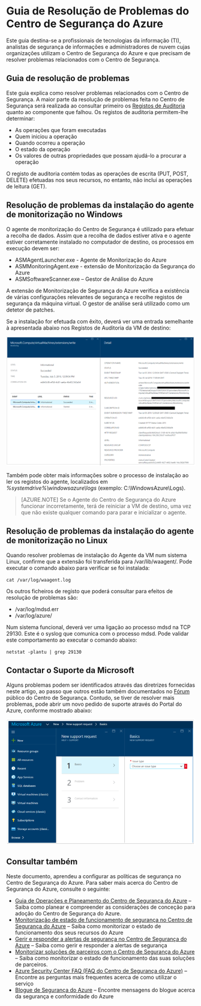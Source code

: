 <properties
   pageTitle="Guia de Resolução de Problemas do Centro de Segurança do Azure | Microsoft Azure"
   description="Este documento ajuda a resolver problemas no Centro de Segurança do Azure."
   services="security-center"
   documentationCenter="na"
   authors="YuriDio"
   manager="swadhwa"
   editor=""/>

<tags
   ms.service="security-center"
   ms.devlang="na"
   ms.topic="hero-article"
   ms.tgt_pltfrm="na"
   ms.workload="na"
   ms.date="07/21/2016"
   ms.author="yurid"/>

# Guia de Resolução de Problemas do Centro de Segurança do Azure
Este guia destina-se a profissionais de tecnologias da informação (TI), analistas de segurança de informações e administradores de nuvem cujas organizações utilizam o Centro de Segurança do Azure e que precisam de resolver problemas relacionados com o Centro de Segurança.

## Guia de resolução de problemas
Este guia explica como resolver problemas relacionados com o Centro de Segurança. A maior parte da resolução de problemas feita no Centro de Segurança será realizada ao consultar primeiro os [Registos de Auditoria](https://azure.microsoft.com/updates/audit-logs-in-azure-preview-portal/) quanto ao componente que falhou. Os registos de auditoria permitem-lhe determinar:

- As operações que foram executadas
- Quem iniciou a operação
- Quando ocorreu a operação
- O estado da operação
- Os valores de outras propriedades que possam ajudá-lo a procurar a operação

O registo de auditoria contém todas as operações de escrita (PUT, POST, DELETE) efetuadas nos seus recursos, no entanto, não inclui as operações de leitura (GET).

## Resolução de problemas da instalação do agente de monitorização no Windows

O agente de monitorização do Centro de Segurança é utilizado para efetuar a recolha de dados. Assim que a recolha de dados estiver ativa e o agente estiver corretamente instalado no computador de destino, os processos em execução devem ser:

- ASMAgentLauncher.exe - Agente de Monitorização do Azure 
- ASMMonitoringAgent.exe - extensão de Monitorização da Segurança do Azure
- ASMSoftwareScanner.exe – Gestor de Análise do Azure

A extensão de Monitorização de Segurança do Azure verifica a existência de várias configurações relevantes de segurança e recolhe registos de segurança da máquina virtual. O gestor de análise será utilizado como um detetor de patches.

Se a instalação for efetuada com êxito, deverá ver uma entrada semelhante à apresentada abaixo nos Registos de Auditoria da VM de destino:

![Registos de Auditoria](./media/security-center-troubleshooting-guide/security-center-troubleshooting-guide-fig1.png)

Também pode obter mais informações sobre o processo de instalação ao ler os registos do agente, localizados em *%systemdrive%\windowsazure\logs* (exemplo: C:\WindowsAzure\Logs).

> [AZURE.NOTE] Se o Agente do Centro de Segurança do Azure funcionar incorretamente, terá de reiniciar a VM de destino, uma vez que não existe qualquer comando para parar e inicializar o agente.

## Resolução de problemas da instalação do agente de monitorização no Linux
Quando resolver problemas de instalação do Agente da VM num sistema Linux, confirme que a extensão foi transferida para /var/lib/waagent/. Pode executar o comando abaixo para verificar se foi instalada:

`cat /var/log/waagent.log` 

Os outros ficheiros de registo que poderá consultar para efeitos de resolução de problemas são: 

- /var/log/mdsd.err
- /var/log/azure/

Num sistema funcional, deverá ver uma ligação ao processo mdsd na TCP 29130. Este é o syslog que comunica com o processo mdsd. Pode validar este comportamento ao executar o comando abaixo:

`netstat -plantu | grep 29130`

## Contactar o Suporte da Microsoft

Alguns problemas podem ser identificados através das diretrizes fornecidas neste artigo, ao passo que outros estão também documentados no [Fórum](https://social.msdn.microsoft.com/Forums/en-US/home?forum=AzureSecurityCenter) público do Centro de Segurança. Contudo, se tiver de resolver mais problemas, pode abrir um novo pedido de suporte através do Portal do Azure, conforme mostrado abaixo: 

![Suporte da Microsoft](./media/security-center-troubleshooting-guide/security-center-troubleshooting-guide-fig2.png)


## Consultar também

Neste documento, aprendeu a configurar as políticas de segurança no Centro de Segurança do Azure. Para saber mais acerca do Centro de Segurança do Azure, consulte o seguinte:

- [Guia de Operações e Planeamento do Centro de Segurança do Azure](security-center-planning-and-operations-guide.md) – Saiba como planear e compreender as considerações de conceção para adoção do Centro de Segurança do Azure.
- [Monitorização de estado de funcionamento de segurança no Centro de Segurança do Azure](security-center-monitoring.md) – Saiba como monitorizar o estado de funcionamento dos seus recursos do Azure
- [Gerir e responder a alertas de segurança no Centro de Segurança do Azure](security-center-managing-and-responding-alerts.md) – Saiba como gerir e responder a alertas de segurança
- [Monitorizar soluções de parceiros com o Centro de Segurança do Azure](security-center-partner-solutions.md) – Saiba como monitorizar o estado de funcionamento das suas soluções de parceiros.
- [Azure Security Center FAQ (FAQ do Centro de Segurança do Azure)](security-center-faq.md) – Encontre as perguntas mais frequentes acerca de como utilizar o serviço
- [Blogue de Segurança do Azure](http://blogs.msdn.com/b/azuresecurity/) – Encontre mensagens do blogue acerca da segurança e conformidade do Azure



<!--HONumber=Aug16_HO1-->



